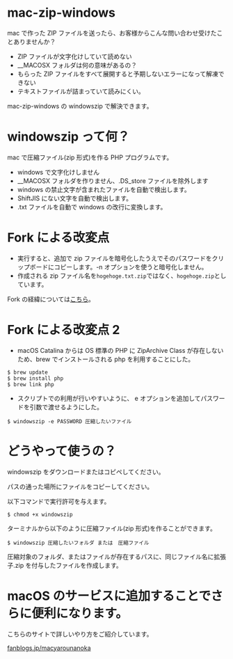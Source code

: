 # mac-zip-windows

mac で作った ZIP ファイルを送ったら、お客様からこんな問い合わせ受けたことありませんか？

- ZIP ファイルが文字化けしていて読めない
- \_\_MACOSX フォルダは何の意味があるの？
- もらった ZIP ファイルをすべて展開すると予期しないエラーになって解凍できない
- テキストファイルが詰まっていて読みにくい。

mac-zip-windows の windowszip で解決できます。

# windowszip って何？

mac で圧縮ファイル(zip 形式)を作る PHP プログラムです。

- windows で文字化けしません
- \_\_MACOSX フォルダを作りません、.DS_store ファイルを除外します
- windows の禁止文字が含まれたファイルを自動で検出します。
- ShiftJIS にない文字を自動で検出します。
- .txt ファイルを自動で windows の改行に変換します。

# Fork による改変点

- 実行すると、追加で zip ファイルを暗号化したうえでそのパスワードをクリップボードにコピーします。-n オプションを使うと暗号化しません。
- 作成される zip ファイル名を`hogehoge.txt.zip`ではなく、`hogehoge.zip`としています。

Fork の経緯については<a href="https://k8sinfo.com/2019/07/03/mac-windows-zip-with-encryption/">こちら</a>。

# Fork による改変点 2

- macOS Catalina からは OS 標準の PHP に ZipArchive Class が存在しないため、brew でインストールされる php を利用することにした。

```
$ brew update
$ brew install php
$ brew link php
```

- スクリプトでの利用が行いやすいように、 e オプションを追加してパスワードを引数で渡せるようにした。

```
$ windowszip -e PASSWORD 圧縮したいファイル
```

# どうやって使うの？

windowszip をダウンロードまたはコピペしてください。

パスの通った場所にファイルをコピーしてください。

以下コマンドで実行許可を与えます。

<code>\$ chmod +x windowszip </code>

ターミナルから以下のように圧縮ファイル(zip 形式)を作ることができます。

<code>\$ windowszip 圧縮したいフォルダ または　圧縮ファイル</code>

圧縮対象のフォルダ、またはファイルが存在するパスに、同じファイル名に拡張子.zip を付与したファイルを作成します。

# macOS のサービスに追加することでさらに便利になります。

こちらのサイトで詳しいやり方をご紹介しています。

<a href="http://fanblogs.jp/macyarounanoka/archive/274/0">fanblogs.jp/macyarounanoka</a>
